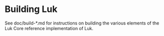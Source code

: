 Building Luk
================

See doc/build-*.md for instructions on building the various
elements of the Luk Core reference implementation of Luk.
